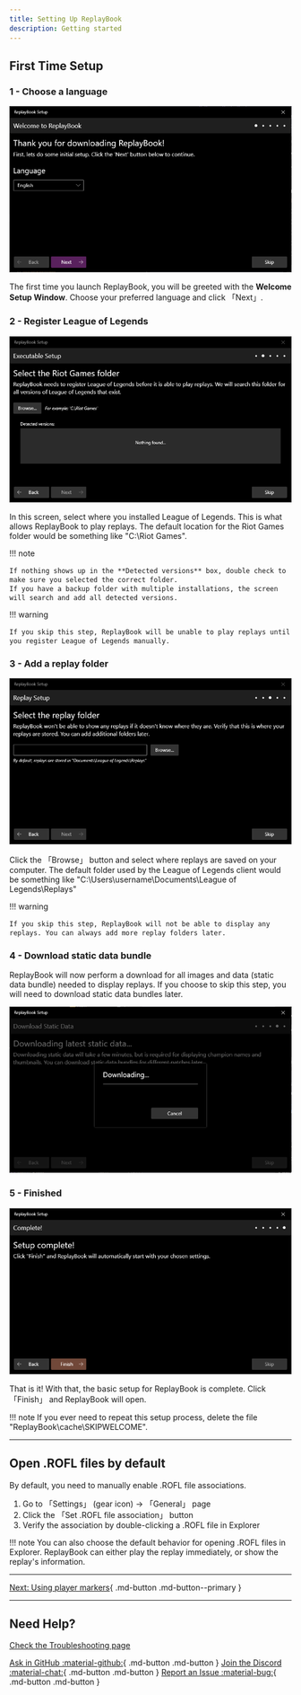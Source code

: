 ```yaml
---
title: Setting Up ReplayBook
description: Getting started
---
```


## First Time Setup

### 1 - Choose a language

![Setup Screen 1](../images/setup/setup_0.png)

The first time you launch ReplayBook, you will be greeted with the **Welcome Setup Window**. Choose your preferred language and click 「Next」.

### 2 - Register League of Legends

![Setup Screen 2](../images/setup/setup_1.png)

In this screen, select where you installed League of Legends. This is what allows ReplayBook to play replays. The default location for the Riot Games folder would be something like "C:\Riot Games".

!!! note

    If nothing shows up in the **Detected versions** box, double check to make sure you selected the correct folder.
    If you have a backup folder with multiple installations, the screen will search and add all detected versions.

!!! warning

    If you skip this step, ReplayBook will be unable to play replays until you register League of Legends manually.

### 3 - Add a replay folder

![Setup Screen 3](../images/setup/setup_2.png)

Click the 「Browse」 button and select where replays are saved on your computer. The default folder used by the League of Legends client would be something like "C:\Users\username\Documents\League of Legends\Replays"

!!! warning

    If you skip this step, ReplayBook will not be able to display any replays. You can always add more replay folders later.

### 4 - Download static data bundle

ReplayBook will now perform a download for all images and data (static data bundle) needed to display replays. If you choose to skip this step, you will need to download static data bundles later.

![Setup Screen 4](../images/setup/setup_3.png)

### 5 - Finished

![Setup Screen 5](../images/setup/setup_4.png)

That is it! With that, the basic setup for ReplayBook is complete. Click 「Finish」 and ReplayBook will open.

!!! note
    If you ever need to repeat this setup process, delete the file "ReplayBook\cache\SKIPWELCOME".

---

## Open .ROFL files by default

By default, you need to manually enable .ROFL file associations.

1. Go to 「Settings」 (gear icon) -> 「General」 page
2. Click the 「Set .ROFL file association」 button
3. Verify the association by double-clicking a .ROFL file in Explorer

!!! note
    You can also choose the default behavior for opening .ROFL files in Explorer. ReplayBook can either play the replay immediately, or show the replay's information.

---

[Next: Using player markers](../getting-started/using-player-markers.md){ .md-button .md-button--primary }

---

## Need Help?

[Check the Troubleshooting page](../troubleshooting/index.md)

[Ask in GitHub :material-github:](https://github.com/fraxiinus/ReplayBook/discussions){ .md-button .md-button }
[Join the Discord :material-chat:](https://discord.gg/c33Rc5J){ .md-button .md-button }
[Report an Issue :material-bug:](https://github.com/fraxiinus/ReplayBook/issues/new/choose){ .md-button .md-button }
